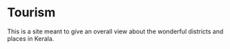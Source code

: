 # Tourism

This is a site meant to give an overall view about the wonderful districts and places in Kerala.

